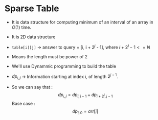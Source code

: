 # Sparse Table

- It is data structure for computing minimum of an interval of an array in $O(1)$ time.
- It is 2D data structure 
- `table[i][j]` -> answer to query = [i, i + $2^j$ - 1], where $i + 2^j - 1 <= N$
- Means the length must be power of 2

- We'll use Dynammic programming to build the table
- $dp_{i, j}$ -> Information starting at index $i$, of length $2^{j- 1}$.
- So we can say that :
$$dp_{i, j} = dp_{i, j - 1} + dp_{i + 2^j, j - 1}$$
Base case : 
$$dp_{i, 0} = arr[i]$$
